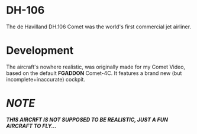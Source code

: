 # DH-106
The de Havilland DH.106 Comet was the world's first commercial jet airliner.
# Development
The aircraft's nowhere realistic, was originally made for my Comet Video, based on the default <b>FGADDON</b> Comet-4C. It features a brand new (but incomplete+inaccurate) cockpit.
# <i/>NOTE</i>
<b><i>THIS AIRCRFT IS NOT SUPPOSED TO BE REALISTIC, JUST A FUN AIRCRAFT TO FLY...</b></i>
